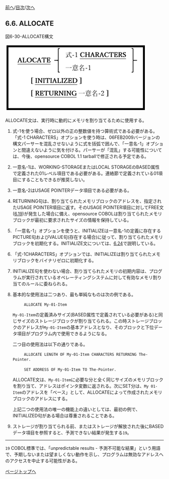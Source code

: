 <!--navi start1-->
[前へ](6-5-3.md)/[目次](https://momoko-yokogawa.github.io/opensourcecobol.github.io/markdown/TOC.html)/[次へ](6-7.md)
<!--navi end1-->
## 6.6. ALLOCATE

図6-30-ALLOCATE構文

![alt text](Image/6-30.png)

ALLOCATE文は、実行時に動的にメモリを割り当てるために使用する。

1. 式-1を使う場合、ゼロ以外の正の整数値を持つ算術式である必要がある。「式-1 CHARACTERS」オプションを使う時は、06FEB2009バージョンの構文パーサーを混乱させないように式を括弧で囲んで、「一意名-1」オプションと間違えないように気を付ける。パーサーが「混乱」する可能性については、今後、opensource COBOL 1.1 tarballで修正される予定である。

2. 一意名-1は、WORKING-STORAGEまたはLOCAL STORAGEのBASED属性で定義された01レベル項目である必要がある。連絡節で定義されている01項目にすることもできるが推奨しない。

3. 一意名-2はUSAGE POINTERデータ項目である必要がある。

4. RETURNING句は、割り当てられたメモリブロックのアドレスを、指定されたUSAGE POINTER項目に返す。そのUSAGE POINTER項目に対してFREE文([6.19](6-19.md))が発生した場合に備え、opensource COBOLは割り当てられたメモリブロックが最初に要求されたサイズの情報を保持している。

5. 「一意名-1」オプションを使うと、INITIALIZEは一意名-1の定義に存在するPICTURE句およびVALUE句(存在する場合)に従って、割り当てられたメモリブロックを初期化する。INITIALIZE文については、[6.24](6-24.md)で説明している。
6. 「式-1CHARACTERS」オプションでは、INITIALIZEは割り当てられたメモリブロックをバイナリゼロに初期化する。

7. INITIALIZE句を使わない場合、割り当てられたメモリの初期内容は、プログラムが実行されているオペレーティングシステムに対して有効なメモリ割り当てのルールに委ねられる。

8. 基本的な使用法は二つあり、最も単純なものは次の例である。

            ALLOCATE My-01-Item

    `My-01-Item`の定義済みサイズ(BASED属性で定義されている必要がある)と同じサイズのストレージブロックが割り当てられる。この時ストレージブロックのアドレスが`My-01-Item`の基本アドレスとなり、そのブロックと下位データ項目がプログラム内で使用できるようになる。

    二つ目の使用法は以下の通りである。

            ALLOCATE LENGTH OF My-01-Item CHARACTERS RETURNING The-Pointer.

            SET ADDRESS OF My-01-Item TO The-Pointer.

    ALLOCATE文は、`My-01-Item`に必要な分と全く同じサイズのメモリブロックを割り当て、アドレスはポインタ変数に返される。次にSET分は、`My 01-Item`のアドレスを「ベース」として、ALLOCATEによって作成されたメモリブロックのアドレスにする。

    上記二つの使用法の唯一の機能上の違いとしては、最初の例で、INITIALIZED句がある場合は尊重されることである。

9. ストレージが割り当てられる前、またはストレージが解放された後にBASEDデータ項目を参照すると、予測できない結果が発生する`19`。

---
`19` COBOL標準では、「unpredictable results - 予測不可能な結果」という用語で、予期しないまたは望ましくない動作を示し、プログラムは無効なアドレスへのアクセスを中止する可能性がある。

<!--navi start2-->

[ページトップへ](6-6.md)
<!--navi end2-->
